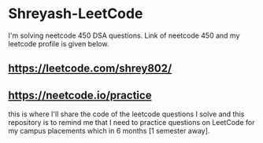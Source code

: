 # Shreyash-LeetCode
I'm solving neetcode 450 DSA questions. Link of neetcode 450 and my leetcode profile is given below.
## https://leetcode.com/shrey802/
## https://neetcode.io/practice
this is where I'll share the code of the leetcode questions I solve and this repository is to remind me that I need to practice questions on LeetCode for my campus placements which in 6 months [1 semester away]. 
